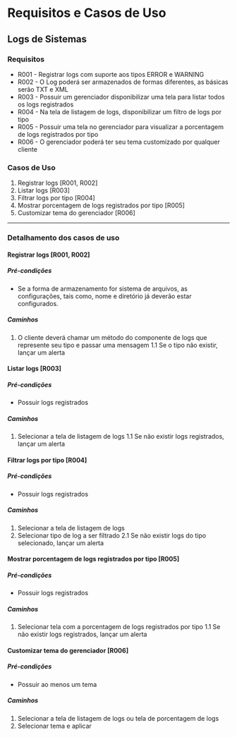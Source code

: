 # Requisitos e Casos de Uso

## Logs de Sistemas

### Requisitos

* R001 - Registrar logs com suporte aos tipos ERROR e WARNING
* R002 - O Log poderá ser armazenados de formas diferentes, as básicas serão TXT e XML
* R003 - Possuir um gerenciador disponibilizar uma tela para listar todos os logs registrados
* R004 - Na tela de listagem de logs, disponibilizar um filtro de logs por tipo
* R005 - Possuir uma tela no gerenciador para visualizar a porcentagem de logs registrados por tipo
* R006 - O gerenciador poderá ter seu tema customizado por qualquer cliente

### Casos de Uso

1. Registrar logs [R001, R002]
2. Listar logs [R003]
3. Filtrar logs por tipo [R004]
4. Mostrar porcentagem de logs registrados por tipo [R005]
5. Customizar tema do gerenciador [R006]

***

### Detalhamento dos casos de uso

#### Registrar logs [R001, R002]

##### Pré-condições

* Se a forma de armazenamento for sistema de arquivos, as configurações, tais como,
nome e diretório já deverão estar configurados.

##### Caminhos

1. O cliente deverá chamar um método do componente de logs que represente seu
tipo e passar uma mensagem
1.1 Se o tipo não existir, lançar um alerta

#### Listar logs [R003]

##### Pré-condições

* Possuir logs registrados

##### Caminhos

1. Selecionar a tela de listagem de logs
1.1 Se não existir logs registrados, lançar um alerta

#### Filtrar logs por tipo [R004]

##### Pré-condições

* Possuir logs registrados

##### Caminhos

1. Selecionar a tela de listagem de logs
2. Selecionar tipo de log a ser filtrado
2.1 Se não existir logs do tipo selecionado, lançar um alerta

#### Mostrar porcentagem de logs registrados por tipo [R005]

##### Pré-condições

* Possuir logs registrados

##### Caminhos

1. Selecionar tela com a porcentagem de logs registrados por tipo
1.1 Se não existir logs registrados, lançar um alerta

#### Customizar tema do gerenciador [R006]

##### Pré-condições

* Possuir ao menos um tema

##### Caminhos

1. Selecionar a tela de listagem de logs ou tela de porcentagem de logs
2. Selecionar tema e aplicar
